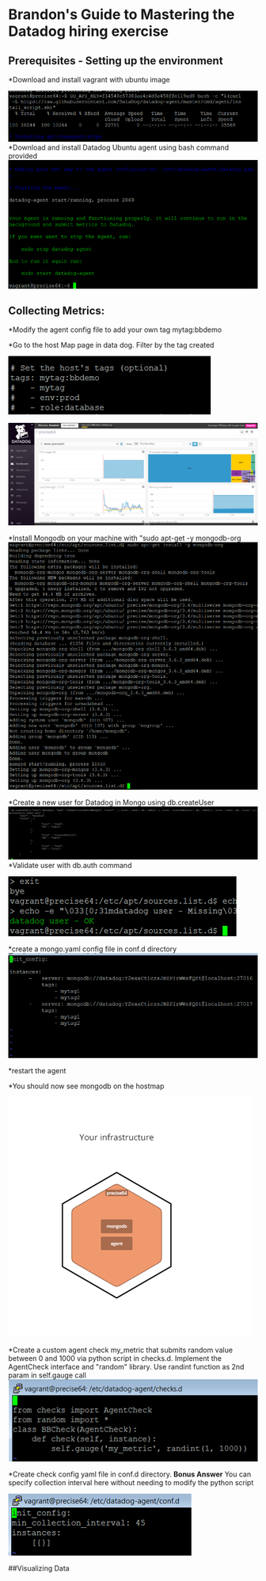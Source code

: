# Brandon's Guide to Mastering the Datadog hiring exercise

## Prerequisites - Setting up the environment

*Download and install vagrant with ubuntu image

![alt text](screenshots/1_Prereq_1.png)
*Download and install Datadog Ubuntu agent using bash command provided
![alt text](screenshots/1_Prereq_2.png)

## Collecting Metrics:

*Modify the agent config file to add your own tag mytag:bbdemo

*Go to the host Map page in data dog. Filter by the tag created

![alt text](screenshots/2_Collect_1.png)

![alt text](screenshots/2_Collect_2.png)

*Install Mongodb on your machine with "sudo apt-get -y mongodb-org
![alt text](screenshots/2_Collect_3.png)

*Create a new user for Datadog in Mongo using db.createUser 
![alt text](screenshots/2_Collect_4.png)
*Validate user with db.auth command

![alt text](screenshots/2_Collect_5.png)

*create a mongo.yaml config file in conf.d directory
![alt text](screenshots/2_Collect_6.png)

*restart the agent

*You should now see mongodb on the hostmap

![alt text](screenshots/2_Collect_7.png)


*Create a custom agent check my_metric that submits random value between 0 and 1000 via python script in checks.d. Implement the AgentCheck interface and "random" library. Use randint function as 2nd param in self.gauge call
![alt text](screenshots/2_Collect_8.png)

*Create check config yaml file in conf.d directory. **Bonus Answer** You can specify collection interval here without needing to modify the python script

![alt text](screenshots/2_Collect_9.png)


##Visualizing Data
